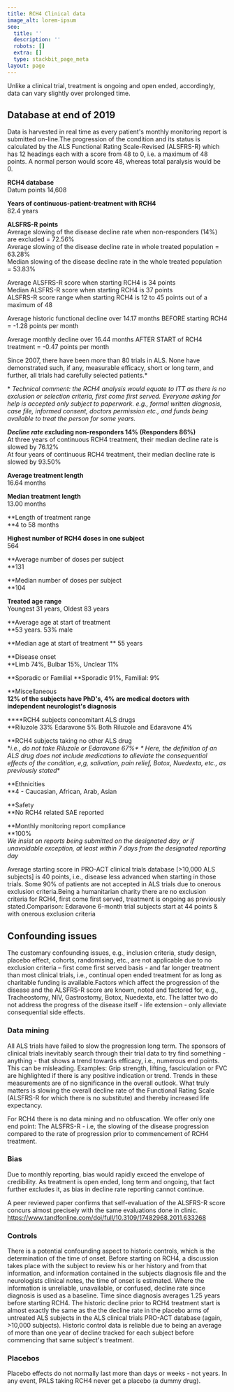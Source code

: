 ```yaml
---
title: RCH4 Clinical data
image_alt: lorem-ipsum
seo:
  title: ''
  description: ''
  robots: []
  extra: []
  type: stackbit_page_meta
layout: page
---
```

Unlike a clinical trial, treatment is ongoing and open ended, accordingly, data can vary slightly over prolonged time.

## Database at end of 2019

Data is harvested in real time as every patient's monthly monitoring report is submitted on-line.The progression of the condition and its status is calculated by the ALS Functional Rating Scale-Revised (ALSFRS-R) which has 12 headings each with a score from 48 to 0, i.e. a maximum of 48 points. A normal person would score 48, whereas total paralysis would be 0.

**RCH4 database**\
Datum points 14,608

**Years of continuous-patient-treatment with RCH4**\
82.4 years

**ALSFRS-R points**\
Average slowing of the disease decline rate when non-responders (14%) are excluded = 72.56%\
Average slowing of the disease decline rate in whole treated population = 63.28%\
Median slowing of the disease decline rate in the whole treated population = 53.83%

Average ALSFRS-R score when starting RCH4 is 34  points\
Median ALSFRS-R score when starting  RCH4 is 37 points\
ALSFRS-R score range when starting RCH4 is 12 to 45 points out of a maximum of 48

Average historic functional decline over 14.17 months BEFORE starting RCH4 = -1.28 points per month

Average monthly decline over 16.44 months AFTER START of RCH4 treatment = -0.47 points per month

Since 2007, there have been more than 80 trials in ALS. None have demonstrated such, if any, measurable efficacy, short or long term, and further, all trials had carefully selected patients.\*

\* *Technical comment: the RCH4 analysis would equate to ITT as there is no exclusion or selection criteria, first come first served. Everyone asking for help is accepted only subject to paperwork. e.g., formal written diagnosis, case file, informed consent, doctors permission etc., and funds being available to treat the person for some years.*

***Decline rate e*****xcluding non-responders 14% (Responders 86%)**\
At three years of continuous RCH4 treatment, their median decline rate is slowed by 76.12%\
At four years of continuous RCH4 treatment, their median decline rate is slowed by 93.50%

​**Average treatment length**\
16.64 months

**Median treatment length**\
13.00 months

**Length of treatment range  
**4 to 58 months

**Highest number of RCH4 doses in one subject**  
564

\*\*Average number of doses per subject\
\*\*131

\*\*Median number of doses per subject\
\*\*104

**Treated age range**\
Youngest 31 years, Oldest 83 years

\*\*Average age at start of treatment\
\*\*53 years. 53% male

\*\*Median age at start of treatment  \*\*
55 years

\*\*Disease onset\
\*\*Limb 74%, Bulbar 15%, Unclear 11%

\*\*Sporadic or Familial
\*\*Sporadic 91%, Familial: 9%

\*\*Miscellaneous\
**​12% of the subjects have PhD's, 4% are medical doctors with independent neurologist's diagnosis**

\*\*\*\*RCH4 subjects concomitant ALS drugs\
\*\*Riluzole 33% Edaravone 5% Both Riluzole and Edaravone 4%

\*\*RCH4 subjects taking no other ALS drug\
\**i.e., do not take Riluzole or Edaravone 67%\*  \*
Here, the definition of an ALS drug does not include medications to alleviate the consequential effects of the condition, e,g, salivation, pain relief, Botox, Nuedexta, etc., as previously stated*\*

\*\*Ethnicities\
\*\*4 - Caucasian, African, Arab, Asian

\*\*Safety\
\*\*No RCH4 related SAE reported

\*\*Monthly monitoring report compliance\
\*\*100%\
*We insist on reports being submitted on the designated day, or if unavoidable exception, at least within 7 days from the designated reporting day*

Average starting score in PRO-ACT clinical trials database \[>10,000 ALS subjects] is 40 points, i.e., disease less advanced when starting in those trials. Some 90% of patients are not accepted in ALS trials due to onerous exclusion criteria.Being a humanitarian charity there are no exclusion criteria for RCH4, first come first served, treatment is ongoing as previously stated.Comparison: Edaravone 6-month trial subjects start at 44 points & with onerous exclusion criteria

## Confounding issues

The customary confounding issues, e.g., inclusion criteria, study design, placebo effect, cohorts, randomising, etc., are not applicable due to no exclusion criteria – first come first served basis - and far longer treatment than most clinical trials, i.e., continual open ended treatment for as long as charitable funding is available.Factors which affect the progression of the disease and the ALSFRS-R score are known, noted and factored for, e.g., Tracheostomy, NIV, Gastrostomy, Botox, Nuedexta, etc. The latter two do not address the progress of the disease itself - life extension - only alleviate consequential side effects.

### Data mining

All ALS trials have failed to slow the progression long term. The sponsors of clinical trials inevitably search through their trial data to try find something - anything - that shows a trend towards efficacy, i.e., numerous end points. This can be misleading.
Examples: Grip strength, lifting, fasciculation or FVC are highlighted if there is any positive indication or trend. Trends in these measurements are of no significance in the overall outlook.
What truly matters is slowing the overall decline rate of the Functional Rating Scale (ALSFRS-R for which there is no substitute) and thereby increased life expectancy.

For RCH4 there is no data mining and no obfuscation. We offer only one end point: The ALSFRS-R - i.e, the slowing of the disease progression compared to the rate of progression prior to commencement of RCH4 treatment.

### Bias

Due to monthly reporting, bias would rapidly exceed the envelope of credibility. As treatment is open ended, long term and ongoing, that fact further excludes it, as bias in decline rate reporting cannot continue.

A peer reviewed paper confirms that self-evaluation of the ALSFRS-R score concurs almost precisely with the same evaluations done in clinic.
https://www.tandfonline.com/doi/full/10.3109/17482968.2011.633268

### Controls

​There is a potential confounding aspect to historic controls, which is the determination of the time of onset. Before starting on RCH4, a discussion takes place with the subject to review his or her history and from that information, and information contained in the subjects diagnosis file and the neurologists clinical notes, the time of onset is estimated. Where the information is unreliable, unavailable, or confused, decline rate since diagnosis is used as a baseline. Time since diagnosis averages 1.25 years before starting RCH4. The historic decline prior to RCH4 treatment start is almost exactly the same as the the decline rate in the placebo arms of untreated ALS subjects in the ALS clinical trials PRO-ACT database (again, >10,000 subjects).
Historic control data is reliable due to being an average of more than one year of decline tracked for each subject before commencing that same subject's treatment.

### Placebos

Placebo effects do not normally last more than days or weeks - not years.
In any event, PALS taking RCH4 never get a placebo (a dummy drug).
